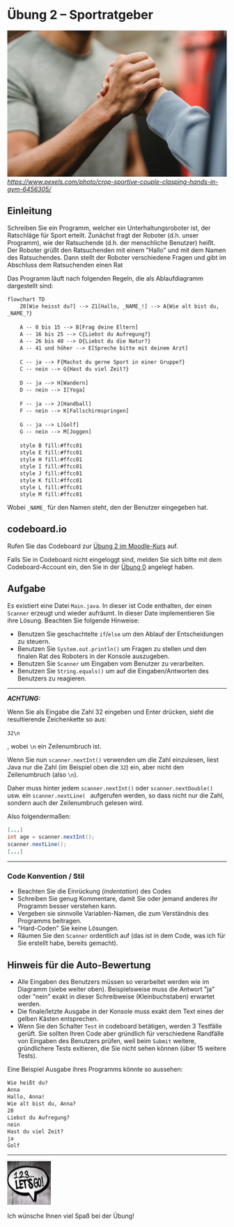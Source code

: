 # Übung 2 – Sportratgeber

![Photo by Julia Larson from Pexels](pexels-julia-larson-6456305.jpg)
 *https://www.pexels.com/photo/crop-sportive-couple-clasping-hands-in-gym-6456305/*

## Einleitung

Schreiben Sie ein Programm, welcher ein Unterhaltungsroboter ist, der Ratschläge für Sport erteilt. Zunächst fragt der Roboter (d.h. unser Programm), wie der Ratsuchende (d.h. der menschliche Benutzer) heißt. Der Roboter grüßt den Ratsuchenden mit einem "Hallo" und mit dem Namen des Ratsuchendes. Dann stellt der Roboter verschiedene Fragen und gibt im Abschluss dem Ratsuchenden einen Rat

Das Programm läuft nach folgenden Regeln, die als Ablaufdiagramm dargestellt sind:

```mermaid
flowchart TD
    Z0[Wie heisst du?] --> Z1[Hallo, _NAME_!] --> A{Wie alt bist du, _NAME_?}

    A -- 0 bis 15 --> B[Frag deine Eltern]
    A -- 16 bis 25 --> C{Liebst du Aufregung?}
    A -- 26 bis 40 --> D{Liebst du die Natur?}
    A -- 41 und höher --> E[Spreche bitte mit deinem Arzt]
    
    C -- ja --> F{Machst du gerne Sport in einer Gruppe?}
    C -- nein --> G{Hast du viel Zeit?}
    
    D -- ja --> H[Wandern]
    D -- nein --> I[Yoga]
    
    F -- ja --> J[Handball]
    F -- nein --> K[Fallschirmspringen]

    G -- ja --> L[Golf]
    G -- nein --> M[Joggen]
    
    style B fill:#ffcc01
    style E fill:#ffcc01
    style H fill:#ffcc01
    style I fill:#ffcc01
    style J fill:#ffcc01    
    style K fill:#ffcc01        
    style L fill:#ffcc01  
    style M fill:#ffcc01    
```

Wobei `_NAME_` für den Namen steht, den der Benutzer eingegeben hat.

## codeboard.io 

Rufen Sie das Codeboard zur [Übung 2 im Moodle-Kurs](https://lms.bht-berlin.de/mod/lti/view.php?id=896621) auf. 

Falls Sie in Codeboard nicht eingeloggt sind, melden Sie sich bitte mit dem Codeboard-Account ein, den Sie in der [Übung 0](../bht_pr1_submission_00/README.md) angelegt haben.

## Aufgabe

Es existiert eine Datei `Main.java`. In dieser ist Code enthalten, der einen `Scanner` erzeugt und wieder aufräumt. In dieser Date implementieren Sie ihre Lösung. Beachten Sie folgende Hinweise:

* Benutzen Sie geschachtelte `if`/`else` um den Ablauf der Entscheidungen zu steuern.
* Benutzen Sie `System.out.println()` um Fragen zu stellen und den finalen Rat des Roboters in der Konsole auszugeben.
* Benutzen Sie `Scanner` um Eingaben vom Benutzer zu verarbeiten.
* Benutzen Sie `String.equals()` um auf die Eingaben/Antworten des Benutzers zu reagieren.
---

***ACHTUNG:***

Wenn Sie als Eingabe die Zahl 32 eingeben und Enter drücken, sieht die resultierende Zeichenkette so aus:

`32\n` 

, wobei `\n` ein Zeilenumbruch ist.

Wenn Sie nun `scanner.nextInt()` verwenden um die Zahl einzulesen, liest Java nur die Zahl (im Beispiel oben die `32`) ein, aber nicht den Zeilenumbruch (also `\n`). 

Daher muss hinter jedem `scanner.nextInt()` oder `scanner.nextDouble()` usw. ein `scanner.nextLine( ` aufgerufen werden, so dass nicht nur die Zahl, sondern auch der Zeilenumbruch gelesen wird.

Also folgendermaßen:

```java
[...]
int age = scanner.nextInt();
scanner.nextLine();
[...]
```

---


### Code Konvention / Stil

* Beachten Sie die Einrückung (_indentation_) des Codes
* Schreiben Sie genug Kommentare, damit Sie oder jemand anderes ihr Programm besser verstehen kann.
* Vergeben sie sinnvolle Variablen-Namen, die zum Verständnis des Programms beitragen.
* "Hard-Coden" Sie keine Lösungen.
* Räumen Sie den `Scanner` ordentlich auf (das ist in dem Code, was ich für Sie erstellt habe, bereits gemacht).

## Hinweis für die Auto-Bewertung

* Alle Eingaben des Benutzers müssen so verarbeitet werden wie im Diagramm (siebe weiter oben). Beispielsweise muss die Antwort "ja" oder "nein" exakt in dieser Schreibweise (Kleinbuchstaben) erwartet werden.
* Die finale/letzte Ausgabe in der Konsole muss exakt dem Text eines der gelben Kästen entsprechen.
* Wenn Sie den Schalter `Test` in codeboard betätigen, werden 3 Testfälle gerüft. Sie sollten Ihren Code aber gründlich für verschiedene Randfälle von Eingaben des Benutzers prüfen, weil beim `Submit` weitere, gründlichere Tests exitieren, die Sie nicht sehen können (über 15 weitere Tests).

Eine Beispiel Ausgabe ihres Programms könnte so aussehen:
```
Wie heißt du?
Anna
Hallo, Anna!
Wie alt bist du, Anna?
20
Liebst du Aufregung?
nein
Hast du viel Zeit?
ja
Golf
```

---

<a href="https://www.pexels.com/photo/123-let-s-go-imaginary-text-704767/">
<img src="../pexels-sevenstorm-juhaszimrus-704767.jpg" width="100" height="100" alt="Photo by SevenStorm JUHASZIMRUS: https://www.pexels.com/photo/123-let-s-go-imaginary-text-704767/">
</a>

Ich wünsche Ihnen viel Spaß bei der Übung! 

